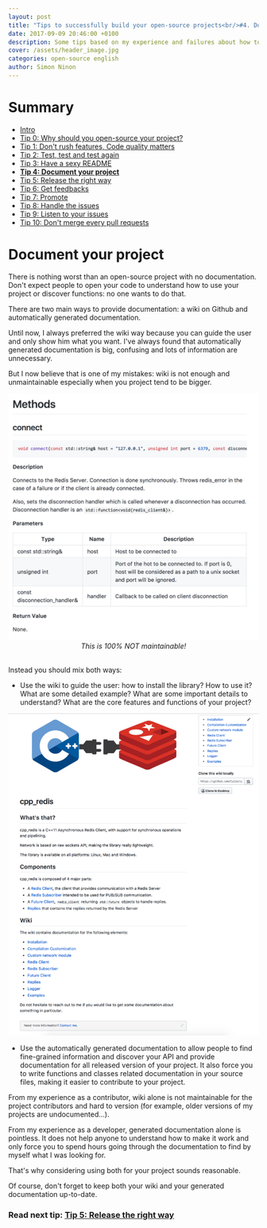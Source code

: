 ```yaml
---
layout: post
title: "Tips to successfully build your open-source projects<br/>#4. Document your project"
date: 2017-09-09 20:46:00 +0100
description: Some tips based on my experience and failures about how to successfully build an open-source project
cover: /assets/header_image.jpg
categories: open-source english
author: Simon Ninon
---
```


# Summary
* [Intro](/2017/09/09/tips-to-build-your-open-source-projects-intro.html)
* [Tip 0: Why should you open-source your project?](/2017/09/09/tips-to-build-your-open-source-projects-tip00-why.html)
* [Tip 1: Don't rush features, Code quality matters](/2017/09/09/tips-to-build-your-open-source-projects-tip01-quality.html)
* [Tip 2: Test, test and test again](/2017/09/09/tips-to-build-your-open-source-projects-tip02-test.html)
* [Tip 3: Have a sexy README](/2017/09/09/tips-to-build-your-open-source-projects-tip03-sexy-readme.html)
* **[Tip 4: Document your project](/2017/09/09/tips-to-build-your-open-source-projects-tip04-document.html)**
* [Tip 5: Release the right way](/2017/09/09/tips-to-build-your-open-source-projects-tip05-release.html)
* [Tip 6: Get feedbacks](/2017/09/09/tips-to-build-your-open-source-projects-tip06-feedbacks.html)
* [Tip 7: Promote](/2017/09/09/tips-to-build-your-open-source-projects-tip07-promote.html)
* [Tip 8: Handle the issues](/2017/09/09/tips-to-build-your-open-source-projects-tip08-handle-issues.html)
* [Tip 9: Listen to your issues](/2017/09/09/tips-to-build-your-open-source-projects-tip09-listen-issues.html)
* [Tip 10: Don't merge every pull requests](/2017/09/09/tips-to-build-your-open-source-projects-tip10-pull-requests.html)


# Document your project
There is nothing worst than an open-source project with no documentation.
Don't expect people to open your code to understand how to use your project or discover functions: no one wants to do that.

There are two main ways to provide documentation: a wiki on Github and automatically generated documentation.

Until now, I always preferred the wiki way because you can guide the user and only show him what you want.
I've always found that automatically generated documentation is big, confusing and lots of information are unnecessary.

But I now believe that is one of my mistakes: wiki is not enough and unmaintainable especially when you project tend to be bigger.

<img src="/assets/tips_to_build_your_open_source_projects/wiki_doc.png" title="wiki doc"/>
<div style="width:100%;font-style:italic;text-align:center">This is 100% NOT maintainable!</div>
<br/>

Instead you should mix both ways:

* Use the wiki to guide the user: how to install the library? How to use it? What are some detailed example? What are some important details to understand? What are the core features and functions of your project?

<img src="/assets/tips_to_build_your_open_source_projects/wiki_main.png" title="wiki main"/>

* Use the automatically generated documentation to allow people to find fine-grained information and discover your API and provide documentation for all released version of your project. It also force you to write functions and classes related documentation in your source files, making it easier to contribute to your project.

From my experience as a contributor, wiki alone is not maintainable for the project contributors and hard to version (for example, older versions of my projects are undocumented...).

From my experience as a developer, generated documentation alone is pointless. It does not help anyone to understand how to make it work and only force you to spend hours going through the documentation to find by myself what I was looking for.

That's why considering using both for your project sounds reasonable.

Of course, don't forget to keep both your wiki and your generated documentation up-to-date.


### Read next tip: [Tip 5: Release the right way](/2017/09/09/tips-to-build-your-open-source-projects-tip05-release.html)

